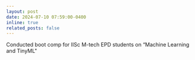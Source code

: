 ```yaml
---
layout: post
date: 2024-07-10 07:59:00-0400
inline: true
related_posts: false
---
```


Conducted boot comp for IISc M-tech EPD students on “Machine Learning and TinyML"